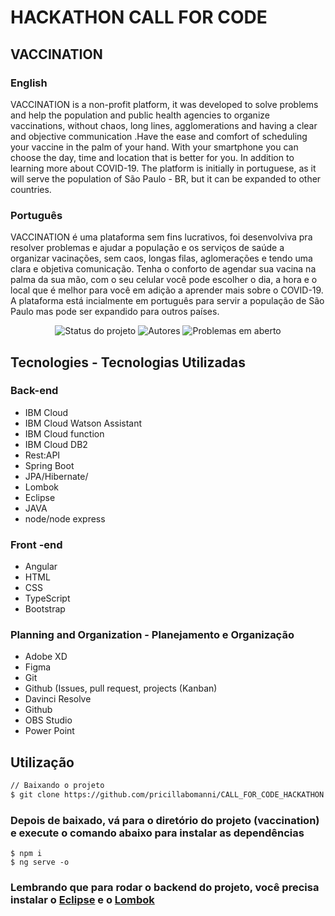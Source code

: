 # HACKATHON CALL FOR CODE 

## VACCINATION

### English
VACCINATION is a non-profit platform, it was developed to solve problems and help the population and public health agencies to 
organize vaccinations, without chaos, long lines, agglomerations and having a clear and objective communication .Have the ease 
and comfort of scheduling your vaccine in the palm of your hand. With your smartphone you can choose the day, time and location 
that is better for you. In addition to learning more about COVID-19. The platform is initially in portuguese, as it will serve the
population of São Paulo - BR, but it can be expanded to other countries.

### Português
VACCINATION é uma plataforma sem fins lucrativos, foi desenvolviva pra resolver problemas e ajudar a população e os serviços de saúde a organizar vacinações,
sem caos, longas filas, aglomerações e tendo uma clara e objetiva comunicação. Tenha o conforto de agendar sua vacina na palma da sua mão, com o seu celular 
você pode escolher o dia, a hora e o local que é melhor para você em adição a aprender mais sobre o COVID-19. A plataforma está incialmente em português para 
servir a população de São Paulo mas pode ser expandido para outros países.


<p align="center">
    <img alt="Status do projeto" src="https://img.shields.io/badge/Status-em%20constru%C3%A7%C3%A3o-ff4b8d"/>
    <img alt="Autores" src="https://img.shields.io/badge/Autores-Equipe%20VACCINATION-ff4b8d"/>
    <img alt="Problemas em aberto" src="https://img.shields.io/github/issues/bielzin42/cresci?color=ff4b8d&logo=ff4b8d&logoColor=ff4b8d" />   
</p>

## Tecnologies - Tecnologias Utilizadas

### Back-end
* IBM Cloud
* IBM Cloud Watson Assistant
* IBM Cloud function
* IBM Cloud DB2
* Rest:API
* Spring Boot
* JPA/Hibernate/
* Lombok
* Eclipse
* JAVA
* node/node express

### Front -end
* Angular
* HTML
* CSS
* TypeScript
* Bootstrap

### Planning and Organization - Planejamento e Organização
* Adobe XD
* Figma
* Git
* Github (Issues, pull request, projects (Kanban)
* Davinci Resolve
* Github
* OBS Studio
* Power Point

## Utilização

```bash
// Baixando o projeto
$ git clone https://github.com/pricillabomanni/CALL_FOR_CODE_HACKATHON.git

```
### Depois de baixado, vá para o diretório do projeto (vaccination) e execute o comando abaixo para instalar as dependências
````
$ npm i
$ ng serve -o
````
### Lembrando que para rodar o backend do projeto, você precisa instalar o [Eclipse](https://www.eclipse.org/downloads/) e o [Lombok](https://projectlombok.org/download)
